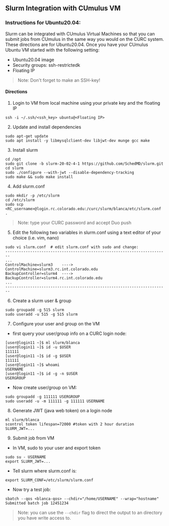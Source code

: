 ## Slurm Integration with CUmulus VM 

### Instructions for Ubuntu20.04:

Slurm can be integrated with CUmulus Virtual Machines so that you can submit jobs from CUmulus in the same way you would on the CURC system. These directions are for Ubuntu20.04. Once you have your CUmulus Ubuntu VM started with the following setting:
* Ubuntu20.04 image
* Security groups: ssh-restrictedk
* Floating IP
> Note: Don't forget to make an SSH-key!

#### Directions 

1) Login to VM from local machine using your private key and the floating IP
```
ssh -i ~/.ssh/<ssh_key> ubuntu@<Floating IP>
```

2) Update and install dependencies
```
sudo apt-get update
sudo apt install -y libmysqlclient-dev libjwt-dev munge gcc make
```

3) Install slurm
```
cd /opt
sudo git clone -b slurm-20-02-4-1 https://github.com/SchedMD/slurm.git
cd slurm
sudo ./configure --with-jwt --disable-dependency-tracking
sudo make && sudo make install
```

4) Add slurm.conf
```
sudo mkdir -p /etc/slurm
cd /etc/slurm
sudo scp <RC_username>@login.rc.colorado.edu:/curc/slurm/blanca/etc/slurm.conf . 
```
> Note: type your CURC password and accept Duo push

5) Edit the following two variables in slurm.conf using a text editor of your choice (i.e. vim, nano)
```
sudo vi slurm.conf  # edit slurm.conf with sudo and change:
------------------------------------------------------------------------
...
ControlMachine=slurm3    ----> ControlMachine=slurm3.rc.int.colorado.edu
BackupController=slurm4  ----> BackupController=slurm4.rc.int.colorado.edu
...
------------------------------------------------------------------------
```

6) Create a slurm user & group
```
sudo groupadd -g 515 slurm
sudo useradd -u 515 -g 515 slurm
```

7) Configure your user and group on the VM

* first query your user/group info on a CURC login node:
```
[user@login11 ~]$ ml slurm/blanca
[user@login11 ~]$ id -u $USER
111111
[user@login11 ~]$ id -g $USER
111111
[user@login11 ~]$ whoami
USERNAME
[user@login11 ~]$ id -g -n $USER
USERGROUP
```

* Now create user/group on VM:
```
sudo groupadd -g 111111 USERGROUP
sudo useradd -u -m 111111 -g 111111 USERNAME
```

8) Generate JWT (java web token) on a login node
```
ml slurm/blanca
scontrol token lifespan=72000 #token with 2 hour duration
SLURM_JWT=...
```

9) Submit job from VM

* In VM, sudo to your user and export token
```
sudo su - USERNAME
export SLURM_JWT=...
```

* Tell slurm where slurm.conf is:
```
export SLURM_CONF=/etc/slurm/slurm.conf
```

* Now try a test job:
```
sbatch --qos <blanca-qos> --chdir="/home/USERNAME" --wrap="hostname"
Submitted batch job 12451234
```
> Note: you can use the `--chdir` flag to direct the output to an directory you have write access to.

